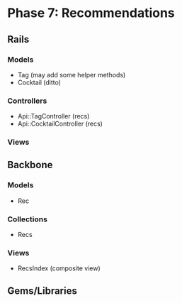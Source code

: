 # Phase 7: Recommendations

## Rails
### Models
* Tag (may add some helper methods)
* Cocktail (ditto)

### Controllers
* Api::TagController (recs)
* Api::CocktailController (recs)

### Views

## Backbone
### Models
* Rec

### Collections
* Recs

### Views
* RecsIndex (composite view)

## Gems/Libraries


